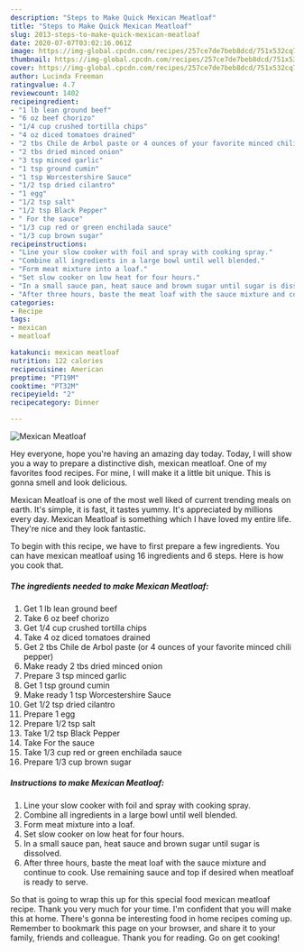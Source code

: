 ```yaml
---
description: "Steps to Make Quick Mexican Meatloaf"
title: "Steps to Make Quick Mexican Meatloaf"
slug: 2013-steps-to-make-quick-mexican-meatloaf
date: 2020-07-07T03:02:16.061Z
image: https://img-global.cpcdn.com/recipes/257ce7de7beb8dcd/751x532cq70/mexican-meatloaf-recipe-main-photo.jpg
thumbnail: https://img-global.cpcdn.com/recipes/257ce7de7beb8dcd/751x532cq70/mexican-meatloaf-recipe-main-photo.jpg
cover: https://img-global.cpcdn.com/recipes/257ce7de7beb8dcd/751x532cq70/mexican-meatloaf-recipe-main-photo.jpg
author: Lucinda Freeman
ratingvalue: 4.7
reviewcount: 1402
recipeingredient:
- "1 lb lean ground beef"
- "6 oz beef chorizo"
- "1/4 cup crushed tortilla chips"
- "4 oz diced tomatoes drained"
- "2 tbs Chile de Arbol paste or 4 ounces of your favorite minced chili pepper"
- "2 tbs dried minced onion"
- "3 tsp minced garlic"
- "1 tsp ground cumin"
- "1 tsp Worcestershire Sauce"
- "1/2 tsp dried cilantro"
- "1 egg"
- "1/2 tsp salt"
- "1/2 tsp Black Pepper"
- " For the sauce"
- "1/3 cup red or green enchilada sauce"
- "1/3 cup brown sugar"
recipeinstructions:
- "Line your slow cooker with foil and spray with cooking spray."
- "Combine all ingredients in a large bowl until well blended."
- "Form meat mixture into a loaf."
- "Set slow cooker on low heat for four hours."
- "In a small sauce pan, heat sauce and brown sugar until sugar is dissolved."
- "After three hours, baste the meat loaf with the sauce mixture and continue to cook. Use remaining sauce and top if desired when meatloaf is ready to serve."
categories:
- Recipe
tags:
- mexican
- meatloaf

katakunci: mexican meatloaf 
nutrition: 122 calories
recipecuisine: American
preptime: "PT19M"
cooktime: "PT32M"
recipeyield: "2"
recipecategory: Dinner

---
```



![Mexican Meatloaf](https://img-global.cpcdn.com/recipes/257ce7de7beb8dcd/751x532cq70/mexican-meatloaf-recipe-main-photo.jpg)

Hey everyone, hope you're having an amazing day today. Today, I will show you a way to prepare a distinctive dish, mexican meatloaf. One of my favorites food recipes. For mine, I will make it a little bit unique. This is gonna smell and look delicious.



Mexican Meatloaf is one of the most well liked of current trending meals on earth. It's simple, it is fast, it tastes yummy. It's appreciated by millions every day. Mexican Meatloaf is something which I have loved my entire life. They're nice and they look fantastic.


To begin with this recipe, we have to first prepare a few ingredients. You can have mexican meatloaf using 16 ingredients and 6 steps. Here is how you cook that.

<!--inarticleads1-->

##### The ingredients needed to make Mexican Meatloaf:

1. Get 1 lb lean ground beef
1. Take 6 oz beef chorizo
1. Get 1/4 cup crushed tortilla chips
1. Take 4 oz diced tomatoes drained
1. Get 2 tbs Chile de Arbol paste (or 4 ounces of your favorite minced chili pepper)
1. Make ready 2 tbs dried minced onion
1. Prepare 3 tsp minced garlic
1. Get 1 tsp ground cumin
1. Make ready 1 tsp Worcestershire Sauce
1. Get 1/2 tsp dried cilantro
1. Prepare 1 egg
1. Prepare 1/2 tsp salt
1. Take 1/2 tsp Black Pepper
1. Take  For the sauce
1. Take 1/3 cup red or green enchilada sauce
1. Prepare 1/3 cup brown sugar




<!--inarticleads2-->

##### Instructions to make Mexican Meatloaf:

1. Line your slow cooker with foil and spray with cooking spray.
1. Combine all ingredients in a large bowl until well blended.
1. Form meat mixture into a loaf.
1. Set slow cooker on low heat for four hours.
1. In a small sauce pan, heat sauce and brown sugar until sugar is dissolved.
1. After three hours, baste the meat loaf with the sauce mixture and continue to cook. Use remaining sauce and top if desired when meatloaf is ready to serve.




So that is going to wrap this up for this special food mexican meatloaf recipe. Thank you very much for your time. I'm confident that you will make this at home. There's gonna be interesting food in home recipes coming up. Remember to bookmark this page on your browser, and share it to your family, friends and colleague. Thank you for reading. Go on get cooking!
